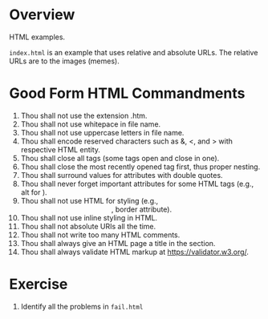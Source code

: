 # Overview
HTML examples.

`index.html` is an example that uses relative and absolute URLs. The relative URLs are to the images (memes).

# Good Form HTML Commandments

1. Thou shall not use the extension .htm.
2. Thou shall not use whitepace in file name.
3. Thou shall not use uppercase letters in file name.
4. Thou shall encode reserved characters such as &, <, and > with respective HTML entity.
5. Thou shall close all tags (some tags open and close in one).
6. Thou shall close the most recently opened tag first, thus proper nesting.
7. Thou shall surround values for attributes with double quotes.
8. Thou shall never forget important attributes for some HTML tags (e.g., alt for <img>).
9. Thou shall not use HTML for styling (e.g., <center>, border attribute).
10. Thou shall not use inline styling in HTML.
11. Thou shall not absolute URIs all the time.
12. Thou shall not write too many HTML comments.
13. Thou shall always give an HTML page a title in the <head> section.
14. Thou shall always validate HTML markup at https://validator.w3.org/.

# Exercise
1. Identify all the problems in `fail.html`
